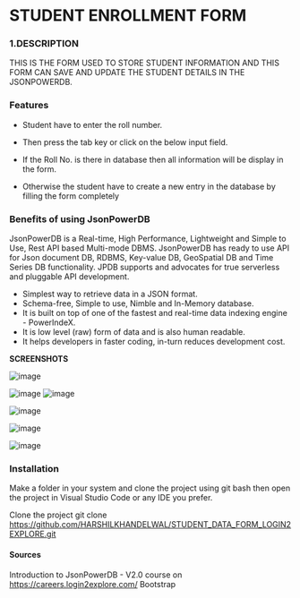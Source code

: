 


# STUDENT ENROLLMENT FORM

### 1.DESCRIPTION 
THIS IS THE FORM USED TO STORE STUDENT INFORMATION AND THIS FORM CAN SAVE AND UPDATE THE STUDENT DETAILS IN THE JSONPOWERDB.


### Features
- Student have to enter the roll number.
- Then press the tab key or click on the below input field.
- If the Roll No. is there in database then all information will be display in the form. 
 
 - Otherwise the student have to create a new entry in the database by filling the form completely

### Benefits of using JsonPowerDB
JsonPowerDB is a Real-time, High Performance, Lightweight and Simple to Use, Rest API based Multi-mode DBMS. JsonPowerDB has ready to use API for Json document DB, RDBMS, Key-value DB, GeoSpatial DB and Time Series DB functionality. JPDB supports and advocates for true serverless and pluggable API development.

- Simplest way to retrieve data in a JSON format.
- Schema-free, Simple to use, Nimble and In-Memory database.
- It is built on top of one of the fastest and real-time data indexing engine - PowerIndeX.
- It is low level (raw) form of data and is also human readable.
- It helps developers in faster coding, in-turn reduces development cost.

**SCREENSHOTS**

![image](https://github.com/HARSHILKHANDELWAL/STUDENT_DATA_FORM_LOGIN2EXPLORE/assets/53622598/2e74efb3-2dcf-4735-8d18-b744dca6d003)



![image](https://github.com/HARSHILKHANDELWAL/STUDENT_DATA_FORM_LOGIN2EXPLORE/assets/53622598/9306a0d6-0a47-4d53-9081-df404c141dd1)
![image](https://github.com/HARSHILKHANDELWAL/STUDENT_DATA_FORM_LOGIN2EXPLORE/assets/53622598/c28fc58f-9235-4cc3-89b3-0734ae2c997e)


![image](https://github.com/HARSHILKHANDELWAL/STUDENT_DATA_FORM_LOGIN2EXPLORE/assets/53622598/46499f2c-219f-44b3-a21b-ea71378f76fa)



![image](https://github.com/HARSHILKHANDELWAL/STUDENT_DATA_FORM_LOGIN2EXPLORE/assets/53622598/0a895ace-55d8-4cd0-ba9d-b21fb4a007dd)

![image](https://github.com/HARSHILKHANDELWAL/STUDENT_DATA_FORM_LOGIN2EXPLORE/assets/53622598/6db27aac-f8c7-4913-b20c-5905ba48f31c)






### Installation
Make a folder in your system and clone the project using git bash then open the project in Visual Studio Code or any IDE you prefer.

Clone the project
git clone https://github.com/HARSHILKHANDELWAL/STUDENT_DATA_FORM_LOGIN2EXPLORE.git


#### Sources
Introduction to JsonPowerDB - V2.0 course on https://careers.login2explore.com/
Bootstrap




